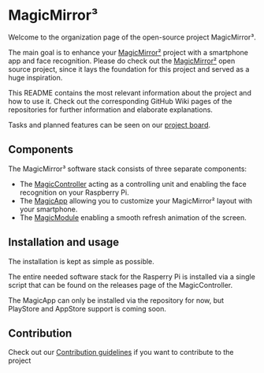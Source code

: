 # MagicMirror³

Welcome to the organization page of the open-source project MagicMirror³.

The main goal is to enhance your [MagicMirror²](https://github.com/MichMich/MagicMirror) project with a smartphone app and face recognition.
Please do check out the [MagicMirror²](https://magicmirror.builders/) open source project, since it lays the foundation for this project and served as a huge inspiration.

This README contains the most relevant information about the project and how to use it. Check out the corresponding GitHub Wiki pages of the repositories for further information and elaborate explanations.

Tasks and planned features can be seen on our [project board](https://github.com/orgs/MagicMirror-3/projects/1).

## Components
The MagicMirror³ software stack consists of three separate components:
- The [MagicController](https://github.com/MagicMirror-3/MagicController) acting as a controlling unit and enabling the face recognition on your Raspberry Pi.
- The [MagicApp](https://github.com/MagicMirror-3/MagicApp) allowing you to customize your MagicMirror² layout with your smartphone.
- The [MagicModule](https://github.com/MagicMirror-3/MagicModule) enabling a smooth refresh animation of the screen.

## Installation and usage
The installation is kept as simple as possible.

The entire needed software stack for the Rasperry Pi is installed via a single script that can be found on the releases page of the MagicController.

The MagicApp can only be installed via the repository for now, but PlayStore and AppStore support is coming soon.

## Contribution
Check out our [Contribution guidelines](https://github.com/MagicMirror-3/.github/blob/main/docs/CONTRIBUTING.md) if you want to contribute to the project

<!--

**Here are some ideas to get you started:**

🙋‍♀️ A short introduction - what is your organization all about?
🌈 Contribution guidelines - how can the community get involved?
👩‍💻 Useful resources - where can the community find your docs? Is there anything else the community should know?
🍿 Fun facts - what does your team eat for breakfast?
🧙 Remember, you can do mighty things with the power of [Markdown](https://docs.github.com/github/writing-on-github/getting-started-with-writing-and-formatting-on-github/basic-writing-and-formatting-syntax)
-->
